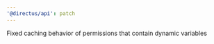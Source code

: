 ```yaml
---
'@directus/api': patch
---
```


Fixed caching behavior of permissions that contain dynamic variables
